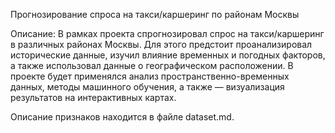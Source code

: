 Прогнозирование спроса на такси/каршеринг по районам Москвы

Описание: В рамках проекта спрогнозировал спрос на такси/каршеринг в различных районах Москвы. Для этого предстоит проанализировал исторические данные, изучил влияние временных и погодных факторов, а также использовал данные о географическом расположении. В проекте будет применялся анализ пространственно-временных данных, методы машинного обучения, а также — визуализация результатов на интерактивных картах.

Описание признаков находится в файле dataset.md.
